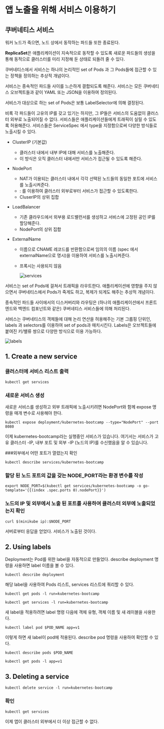 # 앱 노출을 위해 서비스 이용하기



## 쿠버네티스 서비스

워커 노드가 죽으면, 노드 상에서 동작하는 파드들 또한 종료된다.

**ReplicaSet**은 애플리케이션이 지속적으로 동작할 수 있도록 새로운 파드들의 생성을 통해 동적으로 클러스터를 미리 지정해 둔 상태로 되돌려 줄 수 있다.

쿠버네티스에서 서비스는 하나의 논리적인 set of Pods 과 그 Pods들에 접근할 수 있는 정책을 정의하는 추상적 개념이다.

서비스는 종속적인 파드들 사이를 느슨하게 결합되도록 해준다.
서비스는 모든 쿠버네티스 오브젝트들과 같이 YAML 또는 JSON을 이용하여 정의된다. 

서비스가 대상으로 하는 set of Pods은 보통 LabelSelector에 의해 결정된다.



비록 각 파드들이 고유의 IP를 갖고 있기는 하지만, 그 IP들은 서비스의 도움없이 클러스터 외부로 노출되어질 수 없다.
서비스들은 애플리케이션들에게 트래픽이 실릴 수 있도록 허용해준다.
서비스들은 ServiceSpec 에서 type을 지정함으로써 다양한 방식들로 노출시킬 수 있다.



- ClusterIP (기본값) 

  - 클러스터 내에서 내부 IP에 대해 서비스를 노출해준다.
  - 이 방식은 오직 클러스터 내에서만 서비스가 접근될 수 있도록 해준다.

- NodePort

  - NAT가 이용되는 클러스터 내에서 각각 선택된 노드들의 동일한 포트에 서비스를 노출시켜준다.
  - <NodeIP>:<NodePort> 를 이용하여 클러스터 외부로부터 서비스가 접근할 수 있도록한다.
  - CluserIP의 상위 집합

- LoadBalancer

  - 기존 클라우드에서 외부용 로드밸런서를 생성하고 서비스에 고정된 공인 IP를 할당해준다.
  - NodePort의 상위 집합

- ExternalName

  - 이름으로 CNAME 레코드를 반환함으로써 임의의 이름 (spec 에서 externalName으로 명시)을 이용하여 서비스를 노출시켜준다.

  - 프록시는 사용되지 않음

    

    ![services](/Users/hanjoo/github_blog/assets/image/k8s/services.svg)



서비스는 set of Pods에 걸쳐서 트래픽을 라우트한다.
애플리케이션에 영향을 주지 않으면서 쿠버네티스에서 Pods가 죽게도 하고, 복제가 되게도 해주는 추상적 개념이다.

종속적인 파드들 사이에서의 디스커버리와 라우팅은 (하나의 애플리케이션에서 프론트엔드와 백엔드 컴포넌트와 같은) 쿠버네티스 서비스들에 의해 처리된다.

서비스는 쿠버네티스의 객체들에 대해 논리 연산을 허용해주는 기본 그룹핑 단위인, labels 과 selectors를 이용하여 set of pods과 매치시킨다. Labels은 오브젝트들에 붙여진 키/밸류 쌍으로 다양한 방식으로 이용 가능하다.



![labels](/Users/hanjoo/github_blog/assets/image/k8s/labels.svg)

## 1. Create a new service

### 클러스터에 서비스 리스트 출력

~~~
kubectl get services
~~~



### 새로운 서비스 생성

새로운 서비스를 생성하고 외부 트래픽에 노출시키려면 NodePort와 함께 expose 명령을 매개 변수로 사용해야 한다.

~~~
kubectl expose deployment/kubernetes-bootcamp --type="NodePort" --port 8080
~~~

이제 kubernetes-bootcamp라는 실행중인 서비스가 있습니다. 
여기서는 서비스가 고유 클러스터 -IP, 내부 포트 및 외부 -IP (노드의 IP)를 수신했음을 알 수 있습니다.



###외부에서 어떤 포트가 열렸는지 확인

~~~
kubectl describe services/kubernetes-bootcamp
~~~



### 할당 된 노드 포트의 값을 갖는 NODE_PORT라는 환경 변수를 작성

~~~
export NODE_PORT=$(kubectl get services/kubernetes-bootcamp -o go-template='{{(index .spec.ports 0).nodePort}}')
~~~



### 노드의 IP 및 외부에서 노출 된 포트를 사용하여 클러스터 외부에 노출되었는지 확인

~~~
curl $(minikube ip):$NODE_PORT
~~~

서버로부터 응답을 얻었다.
서비스가 노출된 것이다.



## 2. Using labels

Deployment는 Pod를 위한 label을 자동적으로 만들었다.
describe deployment 명령을 사용하면 label 이름을 볼 수 있다.

~~~
kubectl describe deployment
~~~



해당 label을 사용하여 Pods 리스트, services 리스트에 쿼리할 수 있다.

~~~
kubectl get pods -l run=kubernetes-bootcamp
~~~

~~~
kubectl get services -l run=kubernetes-bootcamp
~~~



새 label을 적용하려면 label 명령 다음에 객체 유형, 객체 이름 및 새 레이블을 사용한다.

~~~
kubectl label pod $POD_NAME app=v1
~~~

이렇게 하면 새 label이 pod에 적용된다.
describe pod 명령을 사용하여 확인할 수 있다.

~~~
kubectl describe pods $POD_NAME
~~~

~~~
kubectl get pods -l app=v1
~~~



## 3. Deleting a service

~~~
kubectl delete service -l run=kubernetes-bootcamp
~~~



### 확인

~~~
kubectl get services
~~~



이제 앱이 클러스터 외부에서 더 이상 접근할 수 없다.